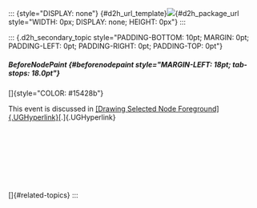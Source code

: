 ::: {style="DISPLAY: none"}
[](ms-xhelp:///?Id=d2h_url_template){#d2h_url_template}![](!package_url!){#d2h_package_url style="WIDTH: 0px; DISPLAY: none; HEIGHT: 0px"}
:::

::: {.d2h_secondary_topic style="PADDING-BOTTOM: 10pt; MARGIN: 0pt; PADDING-LEFT: 0pt; PADDING-RIGHT: 0pt; PADDING-TOP: 0pt"}
##### BeforeNodePaint {#beforenodepaint style="MARGIN-LEFT: 18pt; tab-stops: 18.0pt"}

[]{style="COLOR: #15428b"} 

This event is discussed in [[Drawing Selected Node Foreground]{.UGHyperlink}](../../../../../../../../Documents%20and%20Settings/sylviap/Desktop/Tools%20-%20Part%202.docx#_Drawing_Selected_Node)[.]{.UGHyperlink}

 

 

 

 

[]{#related-topics}
:::

